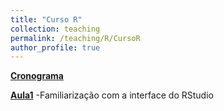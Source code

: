 ```yaml
---
title: "Curso R"
collection: teaching
permalink: /teaching/R/CursoR
author_profile: true
---
```



<b>[Cronograma](http://fjnovais.github.io/teaching/R/Cronograma)</b>

<b>[Aula1](http://fjnovais.github.io/teaching/R/Aula1)</b> -Familiarização com a interface do RStudio
